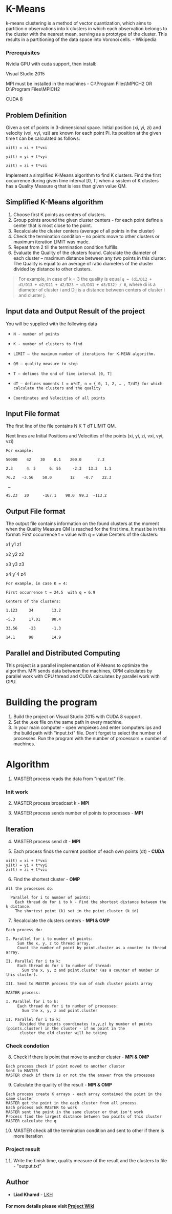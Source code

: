 # K-Means
k-means clustering is a method of vector quantization, which aims to partition n observations into k clusters in which each observation belongs to the cluster with the nearest mean, serving as a prototype of the cluster. This results in a partitioning of the data space into Voronoi cells. - Wikipedia

### Prerequisites
Nvidia GPU with cuda support, then install: 

Visual Studio 2015 

MPI must be installed in the machines - C:\Program Files\MPICH2 OR D:\Program Files\MPICH2

CUDA 8

## Problem Definition
Given a set of points in 3-dimensional space. Initial position (xi, yi, zi) and velocity (vxi, vyi, vzi) are known for each point Pi. Its position at the given time t can be calculated as follows:

`xi(t) = xi + t*vxi`

`yi(t) = yi + t*vyi`

`zi(t) = zi + t*vzi`

Implement a simplified K-Means algorithm to find K clusters. Find the first occurrence during given time interval [0, T] when a system of K clusters has a Quality Measure q that is less than given value QM.


## Simplified K-Means algorithm
1.    Choose first K points as centers of clusters.
2.    Group points around the given cluster centers - for each point define a center that is most close to the point.
3.    Recalculate the cluster centers (average of all points in the cluster)
4.    Check the termination condition – no points move to other clusters or maximum iteration LIMIT was made.
5.    Repeat from 2 till the termination condition fulfills.
6.    Evaluate the Quality of the clusters found. Calculate the diameter of each cluster – maximum distance between any two points in this cluster. The Quality is equal to an average of ratio diameters of the cluster divided by distance to other clusters.

> For example, in case of k = 3 the quality is equal 
> `q = (d1/D12 + d1/D13 + d2/D21 + d2/D23 + d3/D31 + d3/D32) / 6`, 
> where di is a diameter of cluster i and Dij is a distance between centers of cluster i and cluster j.


## Input data and Output Result of the project
You will be supplied with the following data 
*     N - number of points
*     K - number of clusters to find
*     LIMIT – the maximum number of iterations for K-MEAN algorithm. 
*     QM – quality measure to stop
*     T – defines the end of time interval [0, T]
*     dT – defines moments t = n*dT, n = { 0, 1, 2, … , T/dT} for which calculate the clusters and the quality
*     Coordinates and Velocities of all points


## Input File format
The first line of the file contains   N    K    T   dT   LIMIT   QM.

Next lines are Initial Positions and Velocities of the points (xi, yi, zi, vxi, vyi, vzi)

```
For example:

50000    42    30    0.1    200.0       7.3

2.3      4. 5      6. 55     -2.3   13.3   1.1

76.2   -3.56    50.0        12    -0.7    22.3

 …

45.23   20      -167.1    98.0  99.2  -113.2 
```

## Output File format
The output file contains information on the found clusters at the moment when the Quality Measure QM is reached for the first time.
It must be in this format:
First occurrence t = value  with q = value
Centers of the clusters:

x1   y1   z1

x2   y2   z2

x3   y3   z3

x4   y`4   z4

```
For example, in case K = 4:

First occurrence t = 24.5  with q = 6.9

Centers of the clusters:

1.123     34        13.2

-5.3      17.01     90.4

33.56     -23       -1.3

14.1      98        14.9
```

## Parallel and Distributed Computing
This project is a parallel implementation of K-Means to optimize the algorithm.
MPI sends data between the machines, OPM calculates by parallel work with CPU thread and CUDA calculates by parallel work with GPU.

# Building the program 
1. Build the project on Visual Studio 2015 with CUDA 8 support.
2. Set the .exe file on the same path in every machine.
1. In your main computer - open wmpiexec and enter computers ips and the build path with "input.txt" file. Don't forget to select the number of processes. Run the program with the number of processors = number of machines. 

# Algorithm
1. MASTER process reads the data from "input.txt" file.

### Init work
2. MASTER process broadcast k - **MPI**

3. MASTER process sends number of points to processes - **MPI**

## Iteration
4. MASTER process send dt - **MPI**

5. Each process finds the current position of each own points (dt) - **CUDA**

```
xi(t) = xi + t*vxi
yi(t) = yi + t*vyi
zi(t) = zi + t*vzi
```

6. Find the shortest cluster - **OMP** 

```
All the processes do:

  Parallel for i to number of points:
    Each thread do for i to k - Find the shortest distance between the k distance.
    The shortest point (k) set in the point.cluster (k id)

```

7. Recalculate the clusters centers - **MPI & OMP**

```
Each process do:

I. Parallel for i to number of points:
     Sum the x, y, z to thread array.
     Count the number of point by point.cluster as a counter to thread array.

II. Parallel for i to k:
     Each thread do for i to number of thread:
       Sum the x, y, z and point.cluster (as a counter of number in this cluster).

III. Send to MASTER process the sum of each cluster points array

MASTER process:

I. Parallel for i to k:
     Each thread do for i to number of processes:
       Sum the x, y, z and point.cluster

II. Parallel for i to k:
      Divided the points coordinates (x,y,z) by number of points (points.cluster) in the cluster - if no point in the                               
      cluster the old cluster will be taking
```

### Check condotion
8. Check if there is point that move to another cluster - **MPI & OMP**

```
Each process check if point moved to another cluster
Sent to MASTER
MASTER check if there is or not the the answer from the processes
```

9. Calculate the quality of the result - **MPI & OMP**

```
Each process create K arrays - each array contained the point in the same cluster
MASTER get the point in the each cluster from all process
Each process ask MASTER to work
MASTER sent the point in the same cluster or that isn't work
Process find the largest distance between two points of this cluster
MASTER calculate the q
```

10. MASTER check all the termination condition and sent to other if there is more iteration

### Project result
11. Write the finish time, quality measure of the result and the clusters to file - "output.txt"

## Author
* **Liad Khamd** - [LKH](https://github.com/LiadKhamd)

####  For more details please visit [Project Wiki](https://github.com/LiadKhamd/K-Means/wiki)
